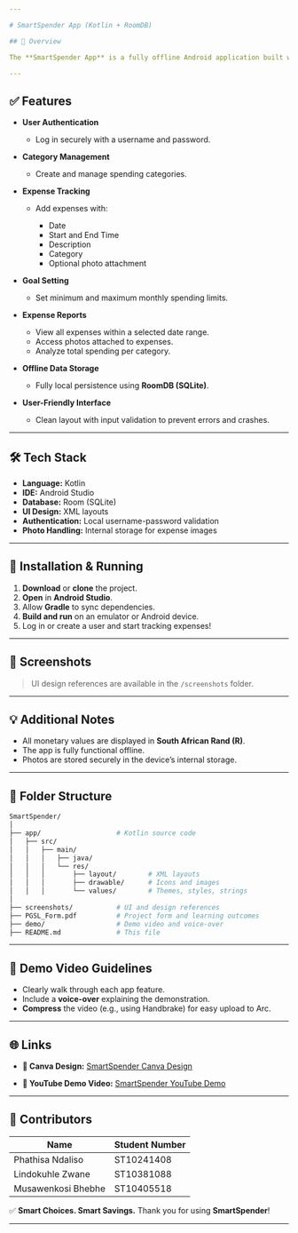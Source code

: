 ```yaml
---

# SmartSpender App (Kotlin + RoomDB)

## 📱 Overview

The **SmartSpender App** is a fully offline Android application built with Kotlin and RoomDB, helping users track expenses, manage categories, and set monthly financial goals. Users can log in, add expenses with optional photos, and monitor their spending over custom periods. All amounts are displayed in South African Rand (R).

---
```


## ✅ Features

* **User Authentication**

  * Log in securely with a username and password.

* **Category Management**

  * Create and manage spending categories.

* **Expense Tracking**

  * Add expenses with:

    * Date
    * Start and End Time
    * Description
    * Category
    * Optional photo attachment

* **Goal Setting**

  * Set minimum and maximum monthly spending limits.

* **Expense Reports**

  * View all expenses within a selected date range.
  * Access photos attached to expenses.
  * Analyze total spending per category.

* **Offline Data Storage**

  * Fully local persistence using **RoomDB (SQLite)**.

* **User-Friendly Interface**

  * Clean layout with input validation to prevent errors and crashes.

---

## 🛠 Tech Stack

* **Language:** Kotlin
* **IDE:** Android Studio
* **Database:** Room (SQLite)
* **UI Design:** XML layouts
* **Authentication:** Local username-password validation
* **Photo Handling:** Internal storage for expense images

---

## 🔧 Installation & Running

1. **Download** or **clone** the project.
2. **Open** in **Android Studio**.
3. Allow **Gradle** to sync dependencies.
4. **Build and run** on an emulator or Android device.
5. Log in or create a user and start tracking expenses!

---

## 📸 Screenshots

> UI design references are available in the `/screenshots` folder.

---

## 💡 Additional Notes

* All monetary values are displayed in **South African Rand (R)**.
* The app is fully functional offline.
* Photos are stored securely in the device’s internal storage.

---

## 📂 Folder Structure

```bash
SmartSpender/
│
├── app/                   # Kotlin source code
│   ├── src/
│   │   ├── main/
│   │   │   ├── java/
│   │   │   └── res/
│   │   │       ├── layout/        # XML layouts
│   │   │       ├── drawable/      # Icons and images
│   │   │       └── values/        # Themes, styles, strings
│
├── screenshots/           # UI and design references
├── PGSL_Form.pdf          # Project form and learning outcomes
├── demo/                  # Demo video and voice-over
├── README.md              # This file
```

---

## 🎥 Demo Video Guidelines

* Clearly walk through each app feature.
* Include a **voice-over** explaining the demonstration.
* **Compress** the video (e.g., using Handbrake) for easy upload to Arc.

---

## 🌐 Links

* **📄 Canva Design:**
  [SmartSpender Canva Design](https://www.canva.com/design/DAGnPg0fBAc/UbifJ4FxypdlHZ-OfvDntA/edit?utm_content=DAGnPg0fBAc&utm_campaign=designshare&utm_medium=link2&utm_source=sharebutton)

* **🎥 YouTube Demo Video:**
  [SmartSpender YouTube Demo](https://youtube.com/shorts/D0oT_n03Ess)

---
## 👥 Contributors
| Name               | Student Number | 
| ------------------ | -------------- | 
| Phathisa Ndaliso   | ST10241408     | 
| Lindokuhle Zwane   | ST10381088     | 
| Musawenkosi Bhebhe | ST10405518     | 


✅ **Smart Choices. Smart Savings.**
Thank you for using **SmartSpender**!

---
